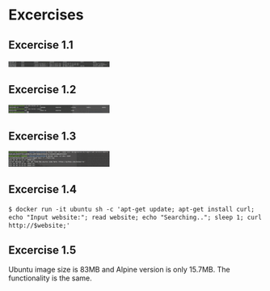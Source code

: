 # Excercises 

## Excercise 1.1

<img src="https://github.com/StrappedGlint13/devops-with-docker/blob/master/images/1.1.png" width="200">

## Excercise 1.2

<img src="https://github.com/StrappedGlint13/devops-with-docker/blob/master/images/1.2.png" width="200">

## Excercise 1.3

<img src="https://github.com/StrappedGlint13/devops-with-docker/blob/master/images/1.3.png" width="200">

## Excercise 1.4

```
$ docker run -it ubuntu sh -c 'apt-get update; apt-get install curl; echo "Input website:"; read website; echo "Searching.."; sleep 1; curl http://$website;'
```

## Excercise 1.5

Ubuntu image size is 83MB and Alpine version is only 15.7MB. The functionality is the same. 




